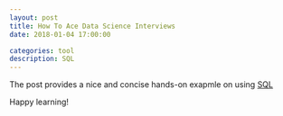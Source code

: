 ```yaml
---
layout: post
title: How To Ace Data Science Interviews
date: 2018-01-04 17:00:00

categories: tool
description: SQL 
---
```


The post provides a nice and concise hands-on exapmle on using [SQL](https://towardsdatascience.com/how-to-ace-data-science-interviews-sql-b71de212e433)

Happy learning! 

